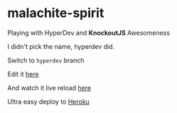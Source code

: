# malachite-spirit
Playing with HyperDev and **KnockoutJS** Awesomeness

I didn't pick the name, hyperdev did.

Switch to `hyperdev` branch

Edit it [here](https://hyperdev.com/#!/project/malachite-spirit)

And watch it live reload [here](https://malachite-spirit.hyperdev.space/)

Ultra easy deploy to [Heroku](https://malachite-spirit.herokuapp.com/)

